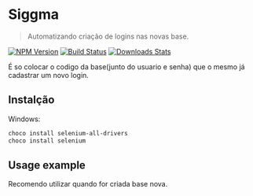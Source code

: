 # Siggma
> Automatizando criação de logins nas novas base.

[![NPM Version][npm-image]][npm-url]
[![Build Status][travis-image]][travis-url]
[![Downloads Stats][npm-downloads]][npm-url]

É so colocar o codigo da base(junto do usuario e senha) que o mesmo já cadastrar um novo login.


## Instalção


Windows:

```sh
choco install selenium-all-drivers
choco install selenium
```

## Usage example

Recomendo utilizar quando for criada base nova.



<!-- Markdown link & img dfn's -->
[npm-image]: https://img.shields.io/npm/v/datadog-metrics.svg?style=flat-square
[npm-url]: https://npmjs.org/package/datadog-metrics
[npm-downloads]: https://img.shields.io/npm/dm/datadog-metrics.svg?style=flat-square
[travis-image]: https://img.shields.io/travis/dbader/node-datadog-metrics/master.svg?style=flat-square
[travis-url]: https://travis-ci.org/dbader/node-datadog-metrics
[wiki]: https://github.com/yourname/yourproject/wiki
